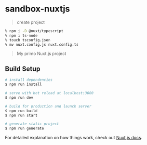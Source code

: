 # sandbox-nuxtjs

> create project

```bash
% npm i -D @nuxt/typescript
% npm i ts-node
% touch tsconfig.json
% mv nuxt.config.js nuxt.config.ts
```

> My primo Nuxt.js project

## Build Setup

``` bash
# install dependencies
$ npm run install

# serve with hot reload at localhost:3000
$ npm run dev

# build for production and launch server
$ npm run build
$ npm run start

# generate static project
$ npm run generate
```

For detailed explanation on how things work, check out [Nuxt.js docs](https://nuxtjs.org).

